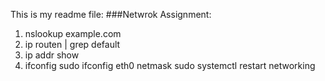 This is my readme file:
###Netwrok Assignment:
1. nslookup example.com
2. ip routen | grep default
3. ip addr show
4. ifconfig
   sudo ifconfig eth0 <new-IP-address> netmask <new-subnet-mask>
   sudo systemctl restart networking 
